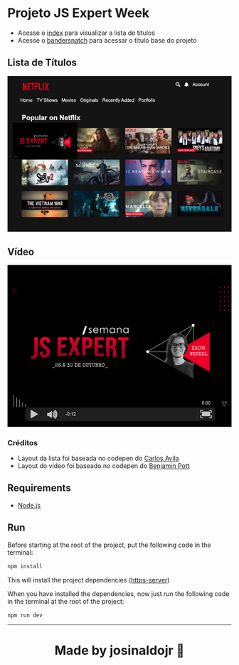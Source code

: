 # Projeto JS Expert Week

- Acesse o [index](./public/index/index.html) para visualizar a lista de titulos
- Acesse o [bandersnatch](./public/bandersnatch/index.html) para acessar o titulo base do projeto

## Lista de Títulos

![titulos](./prints/titulos.png)

## Vídeo

![titulos](./prints/demo.png)

### Créditos

- Layout da lista foi baseada no  codepen do [Carlos Avila
](https://codepen.io/cb2307/pen/XYxyeY)
- Layout do video foi baseado no codepen do [Benjamin Pott](https://codepen.io/benjipott/pen/JELELN)

## Requirements

* [Node.js](https://nodejs.org/)


## Run

Before starting at the root of the project, put the following code in the terminal:

```sh
npm install
```

This will install the project dependencies ([https-server](https://www.npmjs.com/package/http-server))

When you have installed the dependencies, now just run the following code in the terminal at the root of the project:

```sh
npm run dev

```

---

<h1 align=center> Made by josinaldojr 🌟</h1>